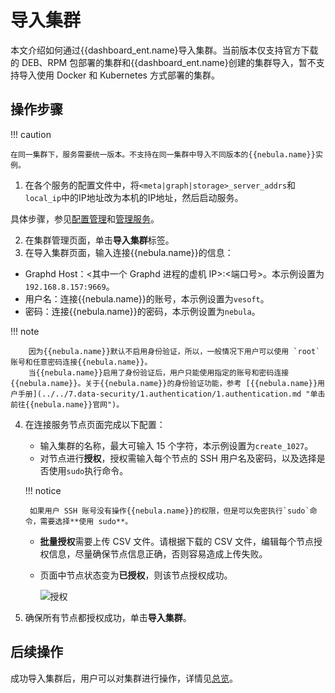 # 导入集群

本文介绍如何通过{{dashboard_ent.name}导入集群。当前版本仅支持官方下载的 DEB、RPM 包部署的集群和{{dashboard_ent.name}创建的集群导入，暂不支持导入使用 Docker 和 Kubernetes 方式部署的集群。

## 操作步骤

!!! caution

    在同一集群下，服务需要统一版本。不支持在同一集群中导入不同版本的{{nebula.name}}实例。


1. 在各个服务的配置文件中，将`<meta|graph|storage>_server_addrs`和`local_ip`中的IP地址改为本机的IP地址，然后启动服务。

  具体步骤，参见[配置管理](../../5.configurations-and-logs/1.configurations/1.configurations.md)和[管理服务](../../4.deployment-and-installation/manage-service.md)。

2. 在集群管理页面，单击**导入集群**标签。
3. 在导入集群页面，输入连接{{nebula.name}}的信息：
  - Graphd Host：<其中一个 Graphd 进程的虚机 IP>:<端口号>。本示例设置为 `192.168.8.157:9669`。
  - 用户名：连接{{nebula.name}}的账号，本示例设置为`vesoft`。
  - 密码：连接{{nebula.name}}的密码，本示例设置为`nebula`。

  !!! note

        因为{{nebula.name}}默认不启用身份验证，所以，一般情况下用户可以使用 `root` 账号和任意密码连接{{nebula.name}}。
        当{{nebula.name}}启用了身份验证后，用户只能使用指定的账号和密码连接{{nebula.name}}。关于{{nebula.name}}的身份验证功能，参考 [{{nebula.name}}用户手册](../../7.data-security/1.authentication/1.authentication.md "单击前往{{nebula.name}}官网")。


4. 在连接服务节点页面完成以下配置：
   - 输入集群的名称，最大可输入 15 个字符，本示例设置为`create_1027`。
   - 对节点进行**授权**，授权需输入每个节点的 SSH 用户名及密码，以及选择是否使用`sudo`执行命令。

    !!! notice

        如果用户 SSH 账号没有操作{{nebula.name}}的权限，但是可以免密执行`sudo`命令，需要选择**使用 sudo**。

   - **批量授权**需要上传 CSV 文件。请根据下载的 CSV 文件，编辑每个节点授权信息，尽量确保节点信息正确，否则容易造成上传失败。

   - 页面中节点状态变为**已授权**，则该节点授权成功。
  
     ![授权](https://docs-cdn.nebula-graph.com.cn/figures/ds-027_cn.png)

5. 确保所有节点都授权成功，单击**导入集群**。

## 后续操作

成功导入集群后，用户可以对集群进行操作，详情见[总览](../4.cluster-operator/1.overview.md)。
